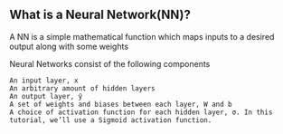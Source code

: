 ## What is a Neural Network(NN)?

A NN is a simple mathematical function which maps inputs to a desired output along with some weights 

Neural Networks consist of the following components

    An input layer, x
    An arbitrary amount of hidden layers
    An output layer, ŷ
    A set of weights and biases between each layer, W and b
    A choice of activation function for each hidden layer, σ. In this tutorial, we’ll use a Sigmoid activation function.


